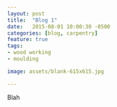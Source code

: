 ```yaml
---
layout: post
title:  "Blog 1"
date:   2015-08-01 10:00:30 -0500
categories: [blog, carpentry]
feature: true
tags: 
- wood working
- moulding

image: assets/blank-615x615.jpg

---
```



Blah
